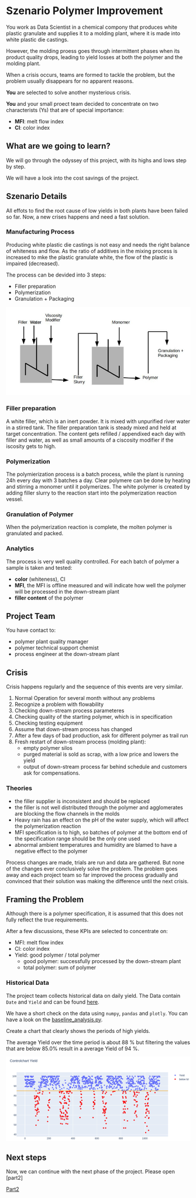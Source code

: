 
# Szenario Polymer Improvement

You work as Data Scientist in a chemical compony that produces white plastic granulate and supplies it to a molding plant, where it is made into white plastic die castings.

However, the molding proess goes through intermittent phases when its product quality drops, leading to yield losses at both the polymer and the molding plant.

When a crisis occurs, teams are formed to tackle the problem, but the problem usually disappears for no apparent reasons.

**You** are selected to solve another mysterious crisis. 

**You** and your small proect team decided to concentrate on two characterists (Ys) that are of special importance:

- **MFI**: melt flow index
- **CI**: color index


## What are we going to learn?

We will go through the odyssey of this project, with its highs and lows step by step.

We will have a look into the cost savings of the project.


## Szenario Details

All effots to find the root cause of low yields in both plants have been failed so far. Now, a new crises happens and need a fast solution.


### Manufacturing Process

Producing white plastic die castings is not easy and needs the right balance of whiteness and flow. As the ratio of additives in the mixing process is increased to mke the plastic granulate white, the flow of the plastic is impaired (decreased).

The process can be devided into 3 steps:

- Filler preparation
- Polymerization
- Granulation + Packaging

![process](./schema/manufacturing_process.jpg)

### Filler preparation

A white filler, which is an inert powder. It is mixed with unpurified river water in a stirred tank. 
The filler preparation tank is steady mixed and held at target concentration.
The content gets refilled / appendixed each day with filler and water, as well as small amounts of a ciscosity modifier if the iscosity gets to high.


### Polymerization

The polymierization process is a batch process, while the plant is running 24h every day with 3 batches a day.
Clear polymere can be done by heating and stirring a monomer until it polymerizes. The white polymer is created by adding filler slurry to the reaction start into the polymerization reaction vessel.


### Granulation of Polymer
When the polymerization reaction is complete, the molten polymer is granulated and packed.


### Analytics

The process is very well quality controlled. For each batch of polymer a sample is taken and tested:

- **color** (whiteness), CI
- **MFI**, the MFI is offline measured and will indicate how well the polymer will be processed in the down-stream plant
- **filler content** of the polymer


## Project Team

You have contact to:

- polymer plant quality manager
- polymer technical support chemist
- process engineer at the down-stream plant


## Crisis

Crisis happens regularly and the sequence of this events are very similar.


1. Normal Operation for several month without any problems
2. Recognize a problem with flowability
3. Checking down-stream process parameteres
4. Checking quality of the starting polymer, which is in specification
5. Checking testing equipment
6. Assume that down-stream process has changed
7. After a few days of bad production, ask for different polymer as trail run
8. Fresh restart of down-stream process (molding plant): 
    - empty polymer silos
    - purged material is sold as scrap, with a low price and lowers the yield
    - output of down-stream process far behind schedule and customers ask for compensations.

### Theories

- the filler supplier is inconsistent and should be replaced
- the filler is not well distributed through the polymer and agglomerates are blocking the flow channels in the molds
- Heavy rain has an effect on the pH of the water supply, which will affect the polymerization reaction
- MFI specification is to high, so batches of polymer at the bottom end of the specification range should be the only one used
- abnormal ambient temperatures and humidity are blamed to have a negative effect to the polymer

Process changes are made, trials are run and data are gathered. But none of the changes ever conclusively solve the problem. 
The problem goes away and each project team so far improved the process gradually and convinced that their solution was making the difference until the next crisis.


## Framing the Problem

Although there is a polymer specification, it is assumed that this does not fully reflect the true requirements.

After a few discussions, these KPIs are selected to concentrate on:

- MFI: melt flow index
- CI: color index
- Yield: good polymer / total polymer
    - good polymer: successfully processed by the down-stream plant
    - total polymer: sum of polymer

### Historical Data

The project team collects historical data on daily yield. 
The Data contain `Date` and `Yield` and can be found [here](./data/BaselineYieldData.csv).

We have a short check on the data using `numpy`, `pandas` and `plotly`. 
You can have a look on the [baseline_analysis.py](./source/baseline_analysis.py).

Create a chart that clearly shows the periods of high yields. 

The average Yield over the time period is about 88 % but filtering the values that are below 85.0% result in a average Yield of 94 %.

![controlchart_yield](./schema/Controlchart_Yield.jpg)


## Next steps

Now, we can continue with the next phase of the project.
Please open [part2]


[Part2](./Readme_Polymer_part2.md)
